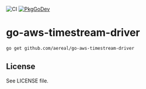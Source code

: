 ![CI][ci-status]
[![PkgGoDev][pkg-go-dev-badge]][pkg-go-dev]

# go-aws-timestream-driver

```sh
go get github.com/aereal/go-aws-timestream-driver
```

## License

See LICENSE file.

[pkg-go-dev]: https://pkg.go.dev/github.com/aereal/go-aws-timestream-driver
[pkg-go-dev-badge]: https://pkg.go.dev/badge/aereal/go-aws-timestream-driver
[ci-status]: https://github.com/aereal/go-aws-timestream-driver/workflows/CI/badge.svg?branch=main
